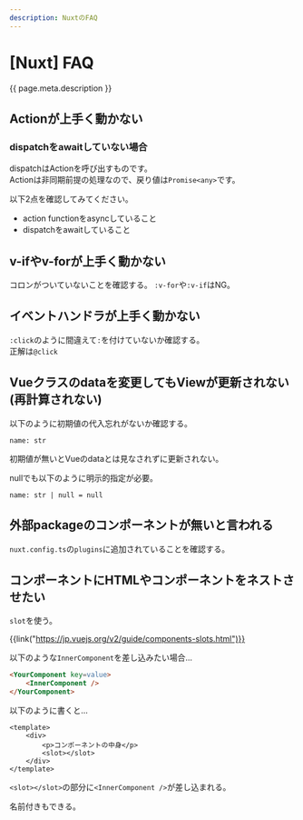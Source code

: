 ```yaml
---
description: NuxtのFAQ
---
```


# [Nuxt] FAQ

{{ page.meta.description }}


Actionが上手く動かない
--------------------

### dispatchをawaitしていない場合

dispatchはActionを呼び出すものです。  
Actionは非同期前提の処理なので、戻り値は`Promise<any>`です。

以下2点を確認してみてください。

* action functionをasyncしていること
* dispatchをawaitしていること


v-ifやv-forが上手く動かない
---------------------------

コロンがついていないことを確認する。 `:v-for`や`:v-if`はNG。


イベントハンドラが上手く動かない
--------------------------------

`:click`のように間違えて`:`を付けていないか確認する。  
正解は`@click`


Vueクラスのdataを変更してもViewが更新されない(再計算されない)
-------------------------------------------------------------

以下のように初期値の代入忘れがないか確認する。  

```
name: str
```

初期値が無いとVueのdataとは見なされずに更新されない。

nullでも以下のように明示的指定が必要。

```
name: str | null = null
```


外部packageのコンポーネントが無いと言われる
-------------------------------------------

`nuxt.config.ts`の`plugins`に追加されていることを確認する。


コンポーネントにHTMLやコンポーネントをネストさせたい
----------------------------------------------------

`slot`を使う。

{{link("https://jp.vuejs.org/v2/guide/components-slots.html")}}

以下のような`InnerComponent`を差し込みたい場合...

```html
<YourComponent key=value>
    <InnerComponent />
</YourComponent>
```

以下のように書くと...

```vue
<template>
    <div>
        <p>コンポーネントの中身</p>
        <slot></slot>
    </div>
</template>
```

`<slot></slot>`の部分に`<InnerComponent />`が差し込まれる。

名前付きもできる。

